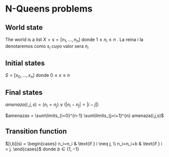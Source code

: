 # N-Queens problems

## World state

The world is a list $X = s = [n_1,...,n_n]$ donde $1 \leq n_i \leq n$ . La reina i la denotaremos como $s_i$ cuyo valor sera $n_i$

## Initial states

$S = [x_0,..., x_n]$  donde  $0\leq x \leq n$

## Final states

$amenaza(i,j,s) = (n_i=n_j)\vee(|n_i-n_j|=|i-j|)$

$amenazas = \sum\limits_{i=0}^{n-1} \sum\limits_{j=i+1}^{n} amenaza(i,j,s)$

## Transition function

$[i,b](s) = \begin{cases}
    n_i=n_i & \text{if } i \neq j, \\
    n_i=n_i+b & \text{if } i = j.
\end{cases}$
 donde $b \in \{1,-1\}$